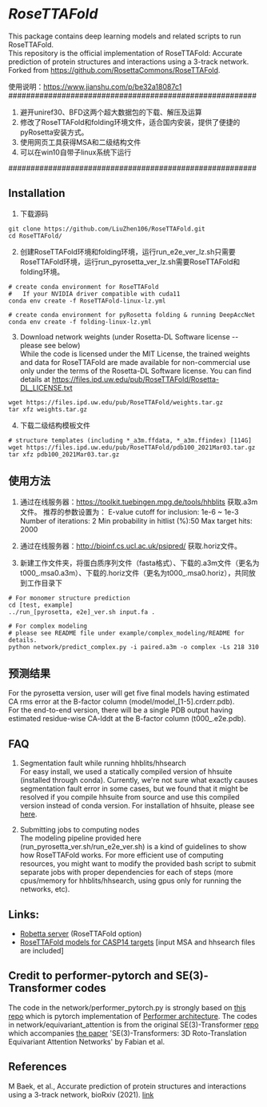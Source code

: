 # *RoseTTAFold* 
This package contains deep learning models and related scripts to run RoseTTAFold.  
This repository is the official implementation of RoseTTAFold: Accurate prediction of protein structures and interactions using a 3-track network.
Forked from https://github.com/RosettaCommons/RoseTTAFold.

使用说明：https://www.jianshu.com/p/be32a18087c1  
########################################################

1. 避开uniref30、BFD这两个超大数据包的下载、解压及运算
2. 修改了RoseTTAFold和folding环境文件，适合国内安装，提供了便捷的pyRosetta安装方式。
3. 使用网页工具获得MSA和二级结构文件
4. 可以在win10自带子linux系统下运行

########################################################

## Installation

1. 下载源码
```
git clone https://github.com/LiuZhen106/RoseTTAFold.git
cd RoseTTAFold/
```

2. 创建RoseTTAFold环境和folding环境，运行run_e2e_ver_lz.sh只需要RoseTTAFold环境，运行run_pyrosetta_ver_lz.sh需要RoseTTAFold和folding环境。
```
# create conda environment for RoseTTAFold
#   If your NVIDIA driver compatible with cuda11
conda env create -f RoseTTAFold-linux-lz.yml

# create conda environment for pyRosetta folding & running DeepAccNet
conda env create -f folding-linux-lz.yml
```

3. Download network weights (under Rosetta-DL Software license -- please see below)  
While the code is licensed under the MIT License, the trained weights and data for RoseTTAFold are made available for non-commercial use only under the terms of the Rosetta-DL Software license. You can find details at https://files.ipd.uw.edu/pub/RoseTTAFold/Rosetta-DL_LICENSE.txt

```
wget https://files.ipd.uw.edu/pub/RoseTTAFold/weights.tar.gz
tar xfz weights.tar.gz
```

4. 下载二级结构模板文件
```
# structure templates (including *_a3m.ffdata, *_a3m.ffindex) [114G]
wget https://files.ipd.uw.edu/pub/RoseTTAFold/pdb100_2021Mar03.tar.gz
tar xfz pdb100_2021Mar03.tar.gz
```

## 使用方法
1. 通过在线服务器：https://toolkit.tuebingen.mpg.de/tools/hhblits 获取.a3m文件。
推荐的参数设置为：
E-value cutoff for inclusion: 1e-6 ~ 1e-3
Number of iterations: 2
Min probability in hitlist (%):50
Max target hits: 2000
2. 通过在线服务器：http://bioinf.cs.ucl.ac.uk/psipred/ 获取.horiz文件。

3. 新建工作文件夹，将蛋白质序列文件（fasta格式）、下载的.a3m文件（更名为t000_.msa0.a3m）、下载的.horiz文件（更名为t000_.msa0.horiz），共同放到工作目录下
```
# For monomer structure prediction
cd [test, example]
../run_[pyrosetta, e2e]_ver.sh input.fa .

# For complex modeling
# please see README file under example/complex_modeling/README for details.
python network/predict_complex.py -i paired.a3m -o complex -Ls 218 310 
```

## 预测结果
For the pyrosetta version, user will get five final models having estimated CA rms error at the B-factor column (model/model_[1-5].crderr.pdb).  
For the end-to-end version, there will be a single PDB output having estimated residue-wise CA-lddt at the B-factor column (t000_.e2e.pdb).

## FAQ
1. Segmentation fault while running hhblits/hhsearch  
For easy install, we used a statically compiled version of hhsuite (installed through conda). Currently, we're not sure what exactly causes segmentation fault error in some cases, but we found that it might be resolved if you compile hhsuite from source and use this compiled version instead of conda version. For installation of hhsuite, please see [here](https://github.com/soedinglab/hh-suite).

2. Submitting jobs to computing nodes  
The modeling pipeline provided here (run_pyrosetta_ver.sh/run_e2e_ver.sh) is a kind of guidelines to show how RoseTTAFold works. For more efficient use of computing resources, you might want to modify the provided bash script to submit separate jobs with proper dependencies for each of steps (more cpus/memory for hhblits/hhsearch, using gpus only for running the networks, etc). 

## Links:

* [Robetta server](https://robetta.bakerlab.org/) (RoseTTAFold option)
* [RoseTTAFold models for CASP14 targets](https://files.ipd.uw.edu/pub/RoseTTAFold/casp14_models.tar.gz) [input MSA and hhsearch files are included]

## Credit to performer-pytorch and SE(3)-Transformer codes
The code in the network/performer_pytorch.py is strongly based on [this repo](https://github.com/lucidrains/performer-pytorch) which is pytorch implementation of [Performer architecture](https://arxiv.org/abs/2009.14794).
The codes in network/equivariant_attention is from the original SE(3)-Transformer [repo](https://github.com/FabianFuchsML/se3-transformer-public) which accompanies [the paper](https://arxiv.org/abs/2006.10503) 'SE(3)-Transformers: 3D Roto-Translation Equivariant Attention Networks' by Fabian et al.


## References

M Baek, et al., Accurate prediction of protein structures and interactions using a 3-track network, bioRxiv (2021). [link](https://www.biorxiv.org/content/10.1101/2021.06.14.448402v1)

